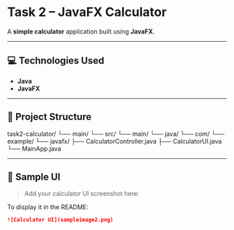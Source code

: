 # Task 2 – JavaFX Calculator

A **simple calculator** application built using **JavaFX**.

---

## 💻 Technologies Used

- **Java**
- **JavaFX**

---

## 📁 Project Structure

task2-calculator/
└── main/
└── src/
└── main/
└── java/
└── com/
└── example/
└── javafx/
├── CalculatorController.java
├── CalculatorUI.java
└── MainApp.java


---

## 📸 Sample UI

> Add your calculator UI screenshot here:


To display it in the README:

```markdown
![Calculator UI](sampleimage2.png)



